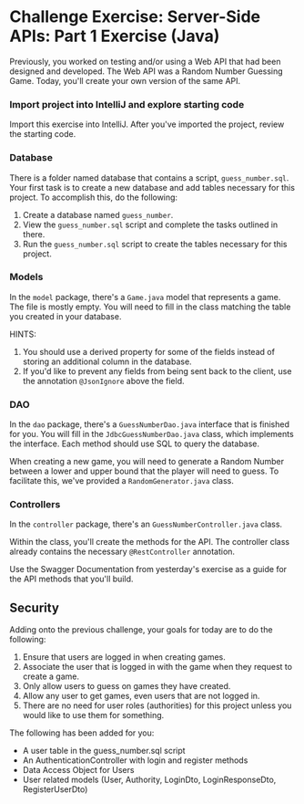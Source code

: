 # Challenge Exercise: Server-Side APIs: Part 1 Exercise (Java)

Previously, you worked on testing and/or using a Web API that had been designed and developed. The Web API was a Random Number Guessing Game. Today, you'll create your own version of the same API.

### Import project into IntelliJ and explore starting code

Import this exercise into IntelliJ. After you've imported the project, review the starting code.

### Database

There is a folder named database that contains a script, `guess_number.sql`. 
Your first task is to create a new database and add tables necessary for this project.
To accomplish this, do the following:

1) Create a database named `guess_number`.
2) View the `guess_number.sql` script and complete the tasks outlined in there.
3) Run the `guess_number.sql` script to create the tables necessary for this project.

### Models

In the `model` package, there's a `Game.java` model that represents a game. The file is mostly empty. 
You will need to fill in the class matching the table you created in your database.

HINTS:
1) You should use a derived property for some of the fields instead of storing an additional column in the database. 
2) If you'd like to prevent any fields from being sent back to the client, use the annotation `@JsonIgnore` above the field.

### DAO

In the `dao` package, there's a `GuessNumberDao.java` interface that is finished for you. 
You will fill in the `JdbcGuessNumberDao.java` class, which implements the interface.
Each method should use SQL to query the database.

When creating a new game, you will need to generate a Random Number between a lower and upper bound that the 
player will need to guess. To facilitate this, we've provided a `RandomGenerator.java` class.

### Controllers

In the `controller` package, there's an `GuessNumberController.java` class. 

Within the class, you'll create the methods for the API. The controller class already contains the necessary `@RestController` annotation.

Use the Swagger Documentation from yesterday's exercise as a guide for the API methods that you'll build.

## Security

Adding onto the previous challenge, your goals for today are to do the following:

1) Ensure that users are logged in when creating games.
2) Associate the user that is logged in with the game when they request to create a game.
3) Only allow users to guess on games they have created.
4) Allow any user to get games, even users that are not logged in.
5) There are no need for user roles (authorities) for this project unless you would like to use them for something.

The following has been added for you:

- A user table in the guess_number.sql script
- An AuthenticationController with login and register methods
- Data Access Object for Users
- User related models (User, Authority, LoginDto, LoginResponseDto, RegisterUserDto)
